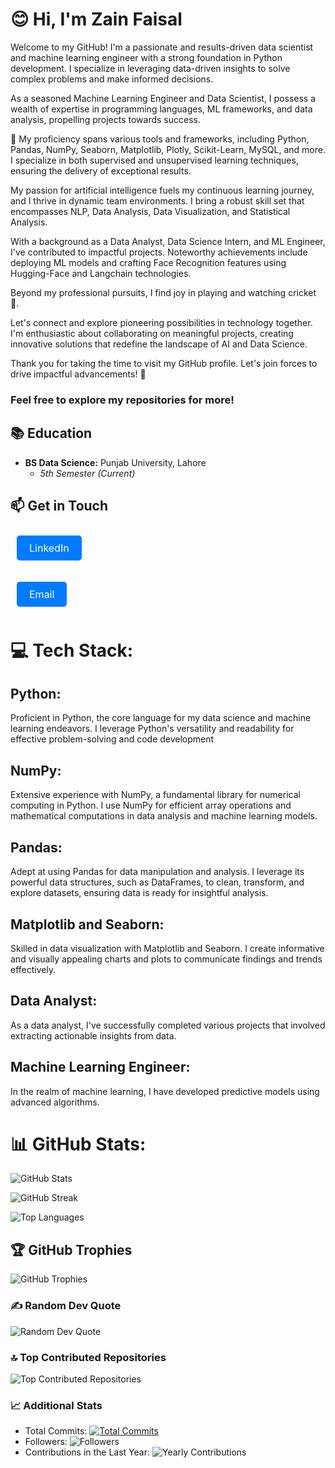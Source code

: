 <!DOCTYPE html>
<html lang="en">
<head>
    <meta charset="UTF-8">
    <meta name="viewport" content="width=device-width, initial-scale=1.0">
</head>

<body>
<h1> 😊 Hi, I'm Zain Faisal</h1>
<p>Welcome to my GitHub! I'm a passionate and results-driven data scientist and machine learning engineer with a strong foundation in Python development. I specialize in leveraging data-driven insights to solve complex problems and make informed decisions.</p>

<p>As a seasoned Machine Learning Engineer and Data Scientist, I possess a wealth of expertise in programming languages, ML frameworks, and data analysis, propelling projects towards success.</p>

<p>🚀 My proficiency spans various tools and frameworks, including Python, Pandas, NumPy, Seaborn, Matplotlib, Plotly, Scikit-Learn, MySQL, and more. I specialize in both supervised and unsupervised learning techniques, ensuring the delivery of exceptional results.</p>

<p>
My passion for artificial intelligence fuels my continuous learning journey, and I thrive in dynamic team environments. I bring a robust skill set that encompasses NLP, Data Analysis, Data Visualization, and Statistical Analysis.
</p>

<p>
With a background as a Data Analyst, Data Science Intern, and ML Engineer, I've contributed to impactful projects. Noteworthy achievements include deploying ML models and crafting Face Recognition features using Hugging-Face and Langchain technologies.
</p>

<p>
Beyond my professional pursuits, I find joy in playing and watching cricket 🏏.
</p>

<p>
Let's connect and explore pioneering possibilities in technology together. I'm enthusiastic about collaborating on meaningful projects, creating innovative solutions that redefine the landscape of AI and Data Science.
</p>

<p>
Thank you for taking the time to visit my GitHub profile. Let's join forces to drive impactful advancements! 🤝
</p>


### **Feel free to explore my repositories for more!**
</body>
</html>



## 📚 Education

- **BS Data Science:** Punjab University, Lahore
  - _5th Semester (Current)_
  

## 📫 Get in Touch


<a href="www.linkedin.com/in/zain-faisal-593b05239"
style="display: inline-block; margin: 10px; padding: 10px 20px; font-size: 16px;
text-decoration: none; color: #fff; background-color: #007BFF;
border-radius: 5px; transition: background-color 0.3s ease;"
onmouseover="this.style.backgroundColor='#0056b3'"
onmouseout="this.style.backgroundColor='#007BFF'">
LinkedIn
</a>

<a href="mailto:zainfaisal280@gmail.com"
style="display: inline-block; margin: 10px; padding: 10px 20px; font-size: 16px;
text-decoration: none; color: #fff; background-color: #007BFF;
border-radius: 5px; transition: background-color 0.3s ease;"
onmouseover="this.style.backgroundColor='#0056b3'"
onmouseout="this.style.backgroundColor='#007BFF'">
Email
</a>

# 💻 Tech Stack:

## **Python:**

Proficient in Python, the core language for my data science and machine learning endeavors. I leverage Python's versatility and readability for effective problem-solving and code development

## **NumPy:**

Extensive experience with NumPy, a fundamental library for numerical computing in Python. I use NumPy for efficient array operations and mathematical computations in data analysis and machine learning models.

## **Pandas:**

Adept at using Pandas for data manipulation and analysis. I leverage its powerful data structures, such as DataFrames, to clean, transform, and explore datasets, ensuring data is ready for insightful analysis.

## **Matplotlib and Seaborn:**

Skilled in data visualization with Matplotlib and Seaborn. I create informative and visually appealing charts and plots to communicate findings and trends effectively.

## **Data Analyst:**

As a data analyst, I've successfully completed various projects that involved extracting actionable insights from data.

## **Machine Learning Engineer:**

In the realm of machine learning, I have developed predictive models using advanced algorithms.


# 📊 GitHub Stats:
![GitHub Stats](https://github-readme-stats.vercel.app/api?username=ZainFaisal005&show_icons=true&theme=dracula&hide_border=false&include_all_commits=true&count_private=true&bg_color=0D1117&text_color=C9D1D9&title_color=58A6FF)

![GitHub Streak](https://github-readme-streak-stats.herokuapp.com/?user=ZainFaisal005&theme=dracula&hide_border=false&background=0D1117&stroke=C9D1D9&ring=58A6FF&fire=58A6FF)

![Top Languages](https://github-readme-stats.vercel.app/api/top-langs/?username=ZainFaisal005&theme=dracula&hide_border=false&layout=compact&bg_color=0D1117&text_color=C9D1D9&title_color=58A6FF)

## 🏆 GitHub Trophies
![GitHub Trophies](https://github-profile-trophy.vercel.app/?username=ZainFaisal005&theme=radical&no-frame=false&no-bg=false&margin-w=4)

### ✍️ Random Dev Quote
![Random Dev Quote](https://quotes-github-readme.vercel.app/api?type=horizontal&theme=radical)

### 🔝 Top Contributed Repositories
![Top Contributed Repositories](https://github-contributor-stats.vercel.app/api?username=ZainFaisal005&limit=5&theme=dark&combine_all_yearly_contributions=true)

### 📈 Additional Stats
- Total Commits: [![Total Commits](https://img.shields.io/github/commit-activity/m/ZainFaisal005/ZainFaisal005?label=Total%20Commits&style=flat-square&color=58A6FF)](https://github.com/ZainFaisal005)
- Followers: ![Followers](https://img.shields.io/github/followers/ZainFaisal005?label=Followers&style=flat-square&color=58A6FF)
- Contributions in the Last Year: ![Yearly Contributions](https://img.shields.io/github/last-commit/ZainFaisal005/ZainFaisal005?label=Yearly%20Contributions&style=flat-square&color=58A6FF)
